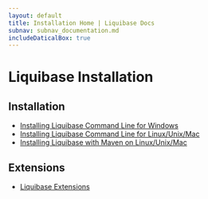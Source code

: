 ```yaml
---
layout: default
title: Installation Home | Liquibase Docs
subnav: subnav_documentation.md
includeDaticalBox: true
---
```

# Liquibase Installation

<h2>Installation</h2>
<ul>
<li><a href="/documentation/installation-windows.html">Installing Liquibase Command Line for Windows</a></li>
<li><a href="/documentation/installation-linux-unix-mac.html">Installing Liquibase Command Line for Linux/Unix/Mac</a></li>
<li><a href="/documentation/installation-linux-unix-mac-with-maven.html">Installing Liquibase with Maven on Linux/Unix/Mac</a></li>
</ul>

<h2>Extensions</h2>
<ul>
<li><a href="https://liquibase.jira.com/wiki/spaces/CONTRIB/overview">Liquibase Extensions</a></li>
</ul>